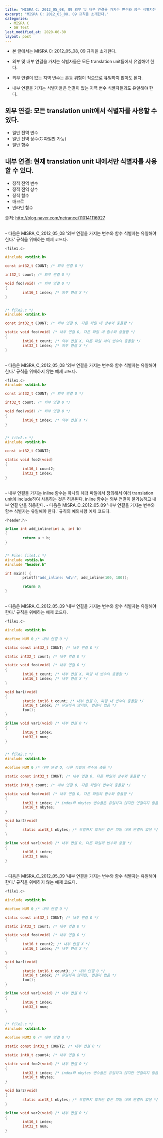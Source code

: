 ```yaml
---
title: "MISRA C: 2012_05_08, 09 외부 및 내부 연결을 가지는 변수와 함수 식별자는 유일해야 한다."
excerpt: "MISRA C: 2012_05_08, 09 규칙을 소개한다."
categories:
  - MISRA C
  - SW Test
last_modified_at: 2020-06-30
layout: post
---
```

- 본 글에서는 MISRA C: 2012_05_08, 09 규칙을 소개한다.



- 외부 및 내부 연결을 가지는 식별자들은 모든 translation unit들에서 유일해야 한다.
- 외부 연결이 없는 지역 변수는 혼동 위험이 적으므로 유일하지 않아도 된다.
- 내부 연결을 가지는 식별자들은 연결이 없는 지역 변수 식별자들과도 유일해야 한다.

## 외부 연결: 모든 translation unit에서 식별자를 사용할 수 있다.
- 일반 전역 변수
- 일반 전역 상수(C 파일만 가능)
- 일반 함수

## 내부 연결: 현재 translation unit 내에서만 식별자를 사용할 수 있다.
- 정적 전역 변수
- 정적 전역 상수
- 정적 함수
- 매크로
- 인라인 함수

출처: <http://blog.naver.com/netrance/110141116927>

<br>
- 다음은 MISRA_C_2012_05_08 '외부 연결을 가지는 변수와 함수 식별자는 유일해야 한다.' 규칙을 위배하는 예제 코드다.

```c
<file1.c>

#include <stdint.h>

const int32_t COUNT; /* 외부 연결 O */

int32_t count; /* 외부 연결 O */

void foo(void) /* 외부 연결 O */
{
       	int16_t index; /* 외부 연결 X */
}


/* file2.c */
#include <stdint.h>

const int32_t COUNT; /* 외부 연결 O, 다른 파일 내 상수와 충돌함 */

static void foo(void) /* 내부 연결 O, 다른 파일 내 함수와 충돌함 */
{
       	int16_t count; /* 외부 연결 X, 다른 파일 내의 변수와 충돌함 */
       	int32_t index; /* 외부 연결 X */
}
```

<br>
- 다음은 MISRA_C_2012_05_08 '외부 연결을 가지는 변수와 함수 식별자는 유일해야 한다.' 규칙을 위배하지 않는 예제 코드다.

```c
<file1.c>
#include <stdint.h>

const int32_t COUNT; /* 외부 연결 O */

int32_t count; /* 외부 연결 O */

void foo(void) /* 외부 연결 O */
{
       	int16_t index; /* 외부 연결 X */
}


/* file2.c */
#include <stdint.h>

const int32_t COUNT2;

static void foo2(void)
{
       	int16_t count2;
       	int32_t index;
}
```

<br>
- 내부 연결을 가지는 inline 함수는 하나의 헤더 파일에서 정의해서 여러 translation unit에 include하여 사용하는 것은 허용된다. inline 함수는 외부 연결이 불가능하고 내부 연결 만을 허용한다.
- 다음은 MISRA_C_2012_05_09 '내부 연결을 가지는 변수와 함수 식별자는 유일해야 한다.' 규칙의 예외사항 예제 코드다.

```c
<header.h>

inline int add_inline(int a, int b)
{
       	return a + b;
}


/* File: file1.c */
#include <stdio.h>
#include "header.h"

int main() {
       	printf("add_inline: %d\n", add_inline(100, 100));

       	return 0;
}
```

<br>
- 다음은 MISRA_C_2012_05_09 '내부 연결을 가지는 변수와 함수 식별자는 유일해야 한다.' 규칙을 위배하는 예제 코드다.

```c
<file1.c>

#include <stdint.h>

#define NUM 0 /* 내부 연결 O */

static const int32_t COUNT; /* 내부 연결 O */

static int32_t count; /* 내부 연결 O */

static void foo(void) /* 내부 연결 O */
{
       	int16_t count; /* 내부 연결 X, 파일 내 변수와 충돌함 */
       	int16_t index; /* 내부 연결 X */
}

void bar1(void)
{
       	static int16_t count; /* 내부 연결 O, 파일 내 변수와 충돌함 */
       	int16_t index; /* 유일하지 않지만, 연결이 없음 */
       	foo();
}

inline void var1(void) /* 내부 연결 O */
{
       	int16_t index;
       	int32_t num;
}


/* file2.c */
#include <stdint.h>

#define NUM 0 /* 내부 연결 O, 다른 파일의 변수와 충돌 */

static const int32_t COUNT; /* 내부 연결 O, 다른 파일의 상수와 충돌함 */

static int8_t count; /* 내부 연결 O, 다른 파일의 변수와 충돌함 */

static void foo(void) /* 내부 연결 O, 다른 파일의 함수와 충돌함 */
{
       	int32_t index; /* index와 nbytes 변수들은 유일하지 않지만 연결되지 않음 */
       	int16_t nbytes;
}

void bar2(void)
{
       	static uint8_t nbytes; /* 유일하지 않지만 같은 파일 내에 연결이 없음 */
}

inline void var1(void) /* 내부 연결 O, 다른 파일의 변수와 충돌 */
{
       	int16_t index;
       	int32_t num;
}
```

<br>
- 다음은 MISRA_C_2012_05_09 '내부 연결을 가지는 변수와 함수 식별자는 유일해야 한다.' 규칙을 위배하지 않는 예제 코드다.

```c
<file1.c>

#include <stdint.h>

#define NUM 0 /* 내부 연결 O */

static const int32_t COUNT; /* 내부 연결 O */

static int32_t count; /* 내부 연결 O */

static void foo(void) /* 내부 연결 O */
{
       	int16_t count2; /* 내부 연결 X */
       	int16_t index; /* 내부 연결 X */
}

void bar1(void)
{
       	static int16_t count3; /* 내부 연결 O */
       	int16_t index; /* 유일하지 않지만, 연결이 없음 */
       	foo();
}

inline void var1(void) /* 내부 연결 O */
{
       	int16_t index;
       	int32_t num;
}


/* file2.c */
#include <stdint.h>

#define NUM2 0 /* 내부 연결 O */

static const int32_t COUNT2; /* 내부 연결 O */

static int8_t count4; /* 내부 연결 O */

static void foo2(void) /* 내부 연결 O */
{
       	int32_t index; /* index와 nbytes 변수들은 유일하지 않지만 연결되지 않음 */
       	int16_t nbytes;
}

void bar2(void)
{
       	static uint8_t nbytes; /* 유일하지 않지만 같은 파일 내에 연결이 없음 */
}

inline void var2(void) /* 내부 연결 O */
{
       	int16_t index;
       	int32_t num;
}
```
